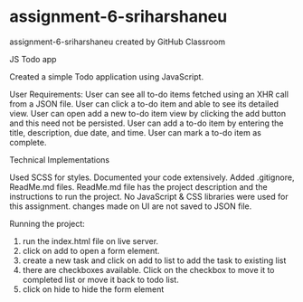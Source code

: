 # assignment-6-sriharshaneu
assignment-6-sriharshaneu created by GitHub Classroom

JS Todo app

Created a simple Todo application using JavaScript. 

User Requirements:
User can see all to-do items fetched using an XHR call from a JSON file.
User can click a to-do item and able to see its detailed view.
User can open add a new to-do item view by clicking the add button and this need not be persisted.
User can add a to-do item by entering the title, description, due date, and time.
User can mark a to-do item as complete.


Technical Implementations

Used SCSS for styles.
Documented your code extensively.
Added .gitignore, ReadMe.md files.
ReadMe.md file has the project description and the instructions to run the project.
No JavaScript & CSS libraries were used for this assignment.
changes made on UI are not saved to JSON file.


Running the project:

1. run the index.html file on live server.
2. click on add to open a form element.
3. create a new task and click on add to list to add the task to existing list
4. there are checkboxes available. Click on the checkbox to move it to completed list or move it back to todo list.
5. click on hide to hide the form element
